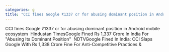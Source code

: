 ```yaml
---
categories: g
title: "CCI fines Google ₹1337 cr for abusing dominant position in Android mobile ecosystem  Hindustan Times"
---
```

CCI fines Google ₹1337 cr for abusing dominant position in Android mobile ecosystem&nbsp;&nbsp;Hindustan TimesGoogle Fined Rs 1,337 Crore In India For "Abusing Its Dominant Position"&nbsp;&nbsp;NDTVGoogle Fined In India: CCI Slaps Google With Rs 1,338 Crore Fine For Anti-Competitive Practices&nbsp;&